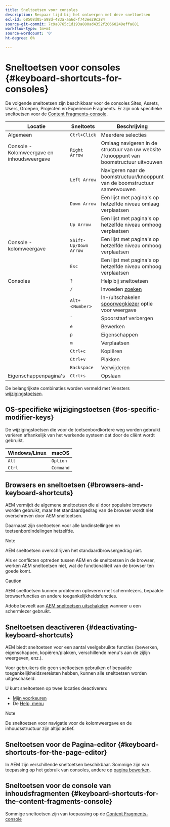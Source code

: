 ```yaml
---
title: Sneltoetsen voor consoles
description: Bespaar tijd bij het ontwerpen met deze sneltoetsen
exl-id: 68508d05-a98d-483a-aa6d-f743ee29c284
source-git-commit: 7c9a8765c1d193a880ad4352f20660249effa881
workflow-type: tm+mt
source-wordcount: '0'
ht-degree: 0%

---
```


# Sneltoetsen voor consoles {#keyboard-shortcuts-for-consoles}

De volgende sneltoetsen zijn beschikbaar voor de consoles Sites, Assets, Users, Groepen, Projecten en Experience Fragments. Er zijn ook specifieke sneltoetsen voor de [Content Fragments-console](#keyboard-shortcuts-for-the-content-fragments-console).

| Locatie | Sneltoets | Beschrijving |
|---|---|---|
| Algemeen | `Ctrl+Click` | Meerdere selecties |
| Console - Kolomweergave en inhoudsweergave | `Right Arrow` | Omlaag navigeren in de structuur van uw website / knooppunt van boomstructuur uitvouwen |
|  | `Left Arrow` | Navigeren naar de boomstructuur/knooppunt van de boomstructuur samenvouwen |
|  | `Down Arrow` | Een lijst met pagina&#39;s op hetzelfde niveau omlaag verplaatsen |
|  | `Up Arrow` | Een lijst met pagina&#39;s op hetzelfde niveau omhoog verplaatsen |
| Console - kolomweergave | `Shift-Up/Down Arrow` | Een lijst met pagina&#39;s op hetzelfde niveau omhoog verplaatsen |
|  | `Esc` | Een lijst met pagina&#39;s op hetzelfde niveau omhoog verplaatsen |
| Consoles | `?` | Help bij sneltoetsen |
|  | `/` | Invoeden [zoeken](/help/sites-cloud/authoring/getting-started/search.md) |
|  | `Alt+`&lt;`Number`> | In-/uitschakelen [spoorwegkiezer](/help/sites-cloud/authoring/getting-started/basic-handling.md#rail-selector) optie voor weergave |
|  | ``` ` ``` | Spoorstaaf verbergen |
|  | `e` | Bewerken |
|  | `p` | Eigenschappen |
|  | `m` | Verplaatsen |
|  | `Ctrl+c` | Kopiëren |
|  | `Ctrl+v` | Plakken |
|  | `Backspace` | Verwijderen |
| Eigenschappenpagina&#39;s | `Ctrl+s` | Opslaan |

De belangrijkste combinaties worden vermeld met Vensters [wijzigingstoetsen](#os-specific-modifier-keys).

## OS-specifieke wijzigingstoetsen {#os-specific-modifier-keys}

De wijzigingstoetsen die voor de toetsenbordkortere weg worden gebruikt variëren afhankelijk van het werkende systeem dat door de cliënt wordt gebruikt.

| Windows/Linux | macOS |
|---|---|
| `Alt` | `Option` |
| `Ctrl` | `Command` |

## Browsers en sneltoetsen {#browsers-and-keyboard-shortcuts}

AEM vermijdt de algemene sneltoetsen die al door populaire browsers worden gebruikt, maar het standaardgedrag van de browser wordt niet overschreven door AEM sneltoetsen.

Daarnaast zijn sneltoetsen voor alle landinstellingen en toetsenbordindelingen hetzelfde.

>[!NOTE]
>
>AEM sneltoetsen overschrijven het standaardbrowsergedrag niet.
>
>Als er conflicten optreden tussen AEM en de sneltoetsen in de browser, werken AEM sneltoetsen niet, wat de functionaliteit van de browser ten goede komt.

>[!CAUTION]
>
>AEM sneltoetsen kunnen problemen opleveren met schermlezers, bepaalde browserfuncties en andere toegankelijkheidsfuncties.
>
>Adobe beveelt aan [AEM sneltoetsen uitschakelen](#deactivating-keyboard-shortcuts) wanneer u een schermlezer gebruikt.

## Sneltoetsen deactiveren {#deactivating-keyboard-shortcuts}

AEM biedt sneltoetsen voor een aantal veelgebruikte functies (bewerken, eigenschappen, kopiëren/plakken, verschillende menu&#39;s aan de zijlijn weergeven, enz.).

Voor gebruikers die geen sneltoetsen gebruiken of bepaalde toegankelijkheidsvereisten hebben, kunnen alle sneltoetsen worden uitgeschakeld.

U kunt sneltoetsen op twee locaties deactiveren:

* [Mijn voorkeuren](/help/sites-cloud/authoring/getting-started/account-environment.md#my-preferences)
* De [Help, menu](/help/sites-cloud/authoring/getting-started/basic-handling.md#accessing-help)

>[!NOTE]
>
>De sneltoetsen voor navigatie voor de kolomweergave en de inhoudsstructuur zijn altijd actief.

## Sneltoetsen voor de Pagina-editor {#keyboard-shortcuts-for-the-page-editor}

In AEM zijn verschillende sneltoetsen beschikbaar. Sommige zijn van toepassing op het gebruik van consoles, andere op [pagina bewerken](/help/sites-cloud/authoring/fundamentals/keyboard-shortcuts.md).

## Sneltoetsen voor de console van inhoudsfragmenten {#keyboard-shortcuts-for-the-content-fragments-console}

Sommige sneltoetsen zijn van toepassing op de [Content Fragments-console](/help/sites-cloud/administering/content-fragments/content-fragments-console-keyboard-shortcuts.md)